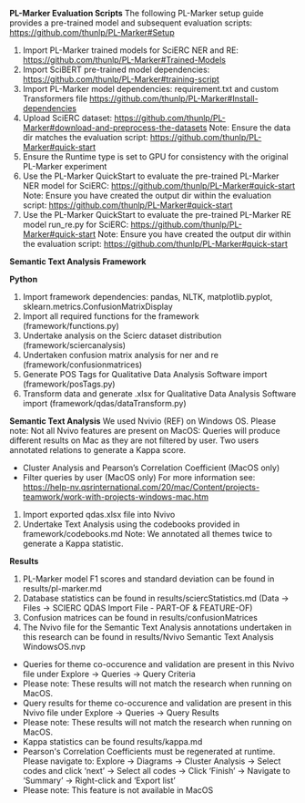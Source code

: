 **PL-Marker Evaluation Scripts**
The following PL-Marker setup guide provides a pre-trained model and subsequent evaluation scripts: https://github.com/thunlp/PL-Marker#Setup
1. Import PL-Marker trained models for SciERC NER and RE: https://github.com/thunlp/PL-Marker#Trained-Models
2. Import SciBERT pre-trained model dependencies: https://github.com/thunlp/PL-Marker#training-script
3. Import PL-Marker model dependencies: requirement.txt and custom Transformers file https://github.com/thunlp/PL-Marker#Install-dependencies
4. Upload SciERC dataset: https://github.com/thunlp/PL-Marker#download-and-preprocess-the-datasets
  Note: Ensure the data dir matches the evaluation script: https://github.com/thunlp/PL-Marker#quick-start
6. Ensure the Runtime type is set to GPU for consistency with the original PL-Marker experiment
7. Use the PL-Marker QuickStart to evaluate the pre-trained PL-Marker NER model for SciERC: https://github.com/thunlp/PL-Marker#quick-start
   Note: Ensure you have created the output dir within the evaluation script: https://github.com/thunlp/PL-Marker#quick-start
8. Use the PL-Marker QuickStart to evaluate the pre-trained PL-Marker RE model run_re.py for SciERC: https://github.com/thunlp/PL-Marker#quick-start
   Note: Ensure you have created the output dir within the evaluation script: https://github.com/thunlp/PL-Marker#quick-start

**Semantic Text Analysis Framework**

**Python**
1. Import framework dependencies: pandas, NLTK, matplotlib.pyplot, sklearn.metrics.ConfusionMatrixDisplay
2. Import all required functions for the framework (framework/functions.py)
3. Undertake analysis on the Scierc dataset distribution (framework/sciercanalysis)
4. Undertaken confusion matrix analysis for ner and re (framework/confusionmatrices)
5. Generate POS Tags for Qualitative Data Analysis Software import (framework/posTags.py)
6. Transform data and generate .xlsx for Qualitative Data Analysis Software import (framework/qdas/dataTransform.py)

**Semantic Text Analysis**
We used Nvivio (REF) on Windows OS.
Please note: Not all Nvivo features are present on MacOS:
Queries will produce different results on Mac as they are not filtered by user.
Two users annotated relations to generate a Kappa score.
- Cluster Analysis and Pearson’s Correlation Coefficient (MacOS only)
- Filter queries by user (MacOS only)
For more information see: https://help-nv.qsrinternational.com/20/mac/Content/projects-teamwork/work-with-projects-windows-mac.htm
1. Import exported qdas.xlsx file into Nvivo
2. Undertake Text Analysis using the codebooks provided in framework/codebooks.md
Note: We annotated all themes twice to generate a Kappa statistic.

**Results**
1. PL-Marker model F1 scores and standard deviation can be found in results/pl-marker.md
2. Database statistics can be found in results/sciercStatistics.md (Data -> Files -> SCIERC QDAS Import File - PART-OF & FEATURE-OF)
3. Confusion matrices can be found in results/confusionMatrices
4. The Nvivo file for the Semantic Text Analysis annotations undertaken in this research can be found in results/Nvivo Semantic Text Analysis WindowsOS.nvp
- Queries for theme co-occurence and validation are present in this Nvivo file under Explore -> Queries -> Query Criteria
- Please note: These results will not match the research when running on MacOS.
- Query results for theme co-occurence and validation are present in this Nvivo file under Explore -> Queries -> Query Results
- Please note: These results will not match the research when running on MacOS.
- Kappa statistics can be found results/kappa.md
- Pearson's Correlation Coefficients must be regenerated at runtime. Please navigate to: Explore -> Diagrams -> Cluster Analysis -> Select codes and click ‘next’ -> Select all codes -> Click ‘Finish’ -> Navigate to ‘Summary’ -> Right-click and ‘Export list’
- Please note: This feature is not available in MacOS
